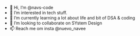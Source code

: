 - 👋 Hi, I’m @navs-code
- 👀 I’m interested in tech stuff.
- 🌱 I’m currently learning a lot about life and bit of DSA & coding
- 💞️ I’m looking to collaborate on SYstem Design
- 📫 Reach me om insta @nuevo_navee 

<!---
navs-code/navs-code is a ✨ special ✨ repository because its `README.md` (this file) appears on your GitHub profile.
You can click the Preview link to take a look at your changes.
--->
